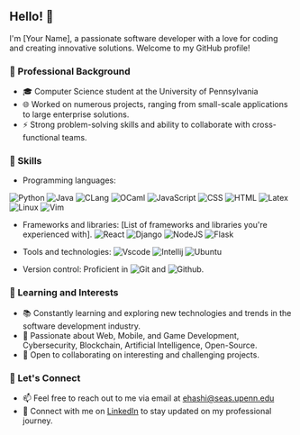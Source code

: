 ## Hello! 👋

I'm [Your Name], a passionate software developer with a love for coding and creating innovative solutions. Welcome to my GitHub profile!

### 💼 Professional Background

- 🎓 Computer Science student at the University of Pennsylvania 
- 🌐 Worked on numerous projects, ranging from small-scale applications to large enterprise solutions.
- ⚡ Strong problem-solving skills and ability to collaborate with cross-functional teams.

### 🚀 Skills

- Programming languages: 

![Python](https://github.com/devicons/devicon/blob/master/icons/python/python-original.svg "Python Icon")
![Java](https://github.com/devicons/devicon/blob/master/icons/java/java-original.svg "Java icon")
![CLang](https://github.com/devicons/devicon/blob/master/icons/c/c-line.svg "C")
![OCaml](https://github.com/devicons/devicon/blob/master/icons/ocaml/ocaml-original.svg "OCaml")
![JavaScript](https://github.com/devicons/devicon/blob/master/icons/javascript/javascript-original.svg "JavaScript")
![CSS](https://github.com/devicons/devicon/blob/master/icons/css3/css3-original.svg "CSS")
![HTML](https://github.com/devicons/devicon/blob/master/icons/html5/html5-original.svg "HTML")
![Latex](https://github.com/devicons/devicon/blob/master/icons/latex/latex-original.svg "Latex")
![Linux](https://github.com/devicons/devicon/blob/master/icons/linux/linux-plain.svg "Linux")
![Vim](https://github.com/devicons/devicon/blob/master/icons/vim/vim-original.svg "Vim")


- Frameworks and libraries: [List of frameworks and libraries you're experienced with].
![React](https://github.com/devicons/devicon/blob/master/icons/react/react-original.svg "React")
![Django](https://github.com/devicons/devicon/blob/master/icons/django/django-plain.svg "Django")
![NodeJS](https://github.com/devicons/devicon/blob/master/icons/nodejs/nodejs-original.svg "NodeJS")
![Flask](https://github.com/devicons/devicon/blob/master/icons/flask/flask-original.svg "Flask")


- Tools and technologies: 
![Vscode](https://github.com/devicons/devicon/blob/master/icons/vscode/vscode-plain.svg "VSCode")
![Intellij](https://github.com/devicons/devicon/blob/master/icons/intellij/intellij-original.svg "Intellij")
![Ubuntu](https://github.com/devicons/devicon/blob/master/icons/ubuntu/ubuntu-plain.svg "Ubuntu")
- Version control: Proficient in ![Git](https://github.com/devicons/devicon/blob/master/icons/git/git-original.svg "Git") and ![Github](https://github.com/devicons/devicon/blob/master/icons/github/github-original.svg "Github").

### 🌱 Learning and Interests

- 📚 Constantly learning and exploring new technologies and trends in the software development industry.
- 🌟 Passionate about Web, Mobile, and Game Development, Cybersecurity, Blockchain, Artificial Intelligence, Open-Source.
- 🤝 Open to collaborating on interesting and challenging projects.

### 🔗 Let's Connect

- 📫 Feel free to reach out to me via email at ehashi@seas.upenn.edu
- 💼 Connect with me on [LinkedIn](https://www.linkedin.com/in/ehashimoto) to stay updated on my professional journey.


